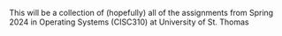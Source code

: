 This will be a collection of (hopefully) all of the assignments from Spring 2024 in Operating Systems (CISC310) at University of St. Thomas
